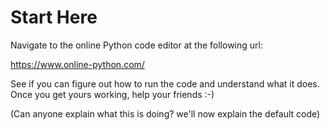 # Start Here

Navigate to the online Python code editor at the following url:

https://www.online-python.com/

See if you can figure out how to run the code and understand what it does. Once you get yours working, help your friends :-)

(Can anyone explain what this is doing? we'll now explain the default code)